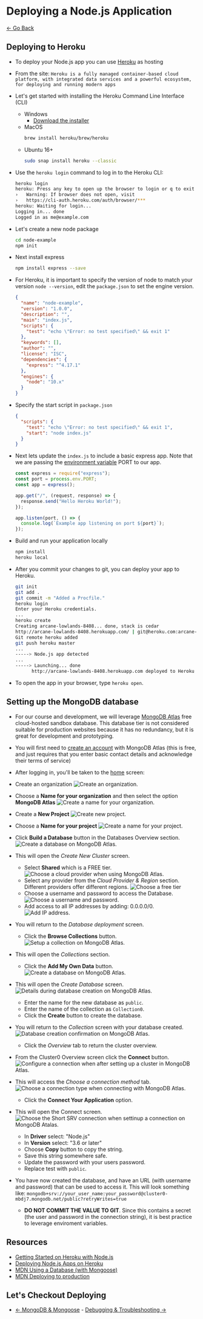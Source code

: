 # Deploying a Node.js Application

[<- Go Back](mongodb.md)

## Deploying to Heroku

- To deploy your Node.js app you can use [Heroku](https://heroku.com) as hosting
- From the site: `Heroku is a fully managed container-based cloud platform, with integrated data services and a powerful ecosystem, for deploying and running modern apps`
- Let's get started with installing the Heroku Command Line Interface (CLI)
  - Windows
    - [Download the installer](https://devcenter.heroku.com/articles/getting-started-with-nodejs#set-up)
  - MacOS
    ```bash
    brew install heroku/brew/heroku
    ```
  - Ubuntu 16+
    ```bash
    sudo snap install heroku --classic
    ```
- Use the `heroku login` command to log in to the Heroku CLI:
  ```bash
  heroku login
  heroku: Press any key to open up the browser to login or q to exit
  ›   Warning: If browser does not open, visit
  ›   https://cli-auth.heroku.com/auth/browser/***
  heroku: Waiting for login...
  Logging in... done
  Logged in as me@example.com
  ```
- Let's create a new node package
  ```bash
  cd node-example
  npm init
  ```
- Next install express
  ```bash
  npm install express --save
  ```
- For Heroku, it is important to specify the version of node to match your version `node --version`, edit the `package.json` to set the engine version.
  ```json
  {
    "name": "node-example",
    "version": "1.0.0",
    "description": "",
    "main": "index.js",
    "scripts": {
      "test": "echo \"Error: no test specified\" && exit 1"
    },
    "keywords": [],
    "author": "",
    "license": "ISC",
    "dependencies": {
      "express": "^4.17.1"
    },
    "engines": {
      "node": "10.x"
    }
  }
  ```
- Specify the start script in `package.json`
  ```json
  {
    "scripts": {
      "test": "echo \"Error: no test specified\" && exit 1",
      "start": "node index.js"
    }
  }
  ```
- Next lets update the `index.js` to include a basic express app. Note that we are passing the [environment variable](https://nodejs.org/dist/latest-v8.x/docs/api/process.html#process_process_env) PORT to our app.

  ```js
  const express = require("express");
  const port = process.env.PORT;
  const app = express();

  app.get("/", (request, response) => {
    response.send("Hello Heroku World!");
  });

  app.listen(port, () => {
    console.log(`Example app listening on port ${port}`);
  });
  ```

- Build and run your application locally
  ```bash
  npm install
  heroku local
  ```
- After you commit your changes to git, you can deploy your app to Heroku.

  ```bash
  git init
  git add .
  git commit -m "Added a Procfile."
  heroku login
  Enter your Heroku credentials.
  ...
  heroku create
  Creating arcane-lowlands-8408... done, stack is cedar
  http://arcane-lowlands-8408.herokuapp.com/ | git@heroku.com:arcane-lowlands-8408.git
  Git remote heroku added
  git push heroku master
  ...
  -----> Node.js app detected
  ...
  -----> Launching... done
        http://arcane-lowlands-8408.herokuapp.com deployed to Heroku

  ```

- To open the app in your browser, type `heroku open`.

## Setting up the MongoDB database

- For our course and development, we will leverage [MongoDB Atlas](https://www.mongodb.com/cloud/atlas) free cloud-hosted sandbox database. This database tier is not considered suitable for production websites because it has no redundancy, but it is great for development and prototyping.
- You will first need to [create an account](https://www.mongodb.com/cloud/atlas/register) with MongoDB Atlas (this is free, and just requires that you enter basic contact details and acknowledge their terms of service)
- After logging in, you'll be taken to the [home](https://cloud.mongodb.com/v2) screen:

- Create an organization ![Create an organization.](resources/images/deploy/MongoDB_Atlas_-_CreateOrganization.jpg)

- Choose a **Name for your organization** and then select the option **MongoDB Atlas** ![Create a name for your organization.](resources/images/deploy/MongoDB_Atlas_-_SelectMongoDBAtlas.jpg)

- Create a **New Project** ![Create new project.](resources/images/deploy/MongoDB_Atlas_-_CreateNewProject.jpg)

- Choose a **Name for your project** ![Create a name for your project.](resources/images/deploy/MongoDB_Atlas_-_CreateProject.jpg)

- Click **Build a Database** button in the Databases Overview section.
  ![Create a database on MongoDB Atlas.](resources/images/deploy/MongoDB_Atlas_-_CreateDatabase.jpg)
- This will open the _Create New Cluster_ screen.

  - Select **Shared** which is a FREE tier.
    ![Choose a cloud provider when using MongoDB Atlas.](resources/images/deploy/MongoDB_Atlas_-_ChooseFreeTier.jpg)
  - Select any provider from the _Cloud Provider & Region_ section. Different providers offer different regions.
    ![Choose a free tier](resources/images/deploy/MongoDB_Atlas_-_ChooseProviderRegion.jpg)
  - Choose a username and password to access the Database.
    ![Choose a username and password.](resources/images/deploy/MongoDB_Atlas_-_CreateUsernameAndPassword.jpg)
  - Add access to all IP addresses by adding: 0.0.0.0/0.
    ![Add IP address.](resources/images/deploy/MongoDB_Atlas_-_AddIPAddress.jpg)

- You will return to the _Database deployment_ screen.
  - Click the **Browse Collections** button.
    ![Setup a collection on MongoDB Atlas.](resources/images/deploy/MongoDB_Atlas_-_BrowseCollections.jpg)
- This will open the _Collections_ section.
  - Click the **Add My Own Data** button.
    ![Create a database on MongoDB Atlas.](resources/images/deploy/MongoDB_Atlas_-_AddMyOwnData.jpg)
- This will open the _Create Database_ screen.
  ![Details during database creation on MongoDB Atlas.](resources/images/deploy/MongoDB_Atlas_-_DatabaseDetails.jpg)
  - Enter the name for the new database as `public`.
  - Enter the name of the collection as `Collection0`.
  - Click the **Create** button to create the database.
- You will return to the _Collection_ screen with your database created.
  ![Database creation confirmation on MongoDB Atlas.](resources/images/deploy/MongoDB_Atlas_-_DatabaseCreated.jpg)
  - Click the _Overview_ tab to return the cluster overview.
- From the Cluster0 Overview screen click the **Connect** button.
  ![Configure a connection when after setting up a cluster in MongoDB Atlas.](resources/images/deploy/MongoDB_Atlas_-_Connectbutton.jpg)
- This will access the _Choose a connection method_ tab.
  ![Choose a connection type when connecting with MongoDB Atlas.](resources/images/deploy/MongoDB_Atlas_-_ChooseAConnectionMethod.jpg)
  - Click the **Connect Your Application** option.
- This will open the Connect screen.
  ![Choose the Short SRV connection when settinup a connection on MongoDB Atalas.](resources/images/deploy/MongoDB_Atlas_-_ConnectForShortSRV.jpg)
  - In **Driver** select: "Node.js"
  - In **Version** select: "3.6 or later"
  - Choose **Copy** button to copy the string.
  - Save this string somewhere safe.
  - Update the password with your users password.
  - Replace test with `public`.
- You have now created the database, and have an URL (with username and password) that can be used to access it. This will look something like: `mongodb+srv://your_user_name:your_password@cluster0-mbdj7.mongodb.net/public?retryWrites=true`
  - **DO NOT COMMIT THE VALUE TO GIT**. Since this contains a secret (the user and password in the connection string), it is best practice to leverage enviroment variables.

## Resources

- [Getting Started on Heroku with Node.js](https://devcenter.heroku.com/articles/getting-started-with-nodejs#introduction)
- [Deploying Node.js Apps on Heroku](https://devcenter.heroku.com/articles/deploying-nodejs)
- [MDN Using a Database (with Mongoose)](https://developer.mozilla.org/en-US/docs/Learn/Server-side/Express_Nodejs/mongoose)
- [MDN Deploying to production](https://developer.mozilla.org/en-US/docs/Learn/Server-side/Express_Nodejs/deployment)

## Let's Checkout Deploying

- [<- MongoDB & Mongoose](mongodb.md) - [Debugging & Troubleshooting ->](debug.md)
